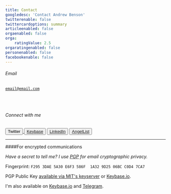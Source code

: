 ```yaml
---
title: Contact
googledesc: 'Contact Andrew Benson'
twitterenable: false
twittercardoptions: summary
articleenabled: false
orgaenabled: false
orga:
    ratingValue: 2.5
orgaratingenabled: false
personenabled: false
facebookenable: false
---
```



<div class="text-center">

<h6>Email</h6>
    <code><a href="mailto:email@email.com">email@email.com</a></code>

<br /><br />

<h6>Connect with me</h6>

<a href="https://twitter.com/AndrewBenson" target="_blank">
	<button class="btn btn-default">
		<i class="fab fa-twitter"></i> Twitter
	</button>
</a>

<button class="btn btn-default">
	<a href="https://keybase.io/AndrewBenson" target="_blank"><i class="fab fa-keybase"></i> Keybase</a>
</button>
<button class="btn btn-default">
	<a href="https://linkedin.com/in/abenson" target="_blank"><i class="fab fa-linkedin"></i> LinkedIn</a>
</button>
<button class="btn btn-default">
	<a href="https://angel.co/andrewbenson" target="_blank"><i class="fab fa-angellist"></i> AngelList</a>
</button>
 
</div>




------

####For encrypted communications

<em>Have a secret to tell me? I use [PGP](https://en.wikipedia.org/wiki/Pretty_Good_Privacy?target=_blank) for email cryptographic privacy.</em>

Fingerprint: `F295 3DAE 5A30 E6F3 586F  1A32 9D25 06BC C0D4 7CA7`

PGP Public Key [available via MIT's keyserver](http://pgp.mit.edu/pks/lookup?op=vindex&search=0x9D2506BCC0D47CA7&target=_blank) or [Keybase.io](https://keybase.io/andrewbenson/pgp_keys.asc?target=_blank).

I'm also available on [Keybase.io](https://keybase.io/andrewbenson?target=_blank) and [Telegram](https://t.me/AndrewBenson?target=_blank). 